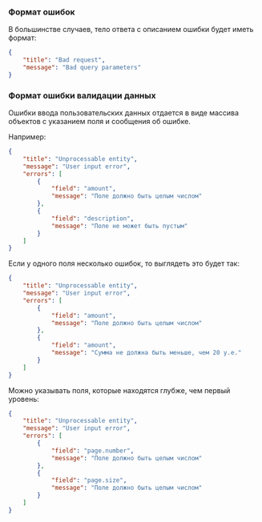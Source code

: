 ### Формат ошибок

В большинстве случаев, тело ответа с описанием ошибки будет иметь формат:

```json
{
    "title": "Bad request",
    "message": "Bad query parameters"
}
```
### Формат ошибки валидации данных

Ошибки ввода пользовательских данных отдается в виде массива объектов
с указанием поля и сообщения об ошибке.

Например:

```json
{
    "title": "Unprocessable entity",
    "message": "User input error",
    "errors": [
        {
            "field": "amount",
            "message": "Поле должно быть целым числом"
        },
        {
            "field": "description",
            "message": "Поле не может быть пустым"
        }
    ]
}
```

Если у одного поля несколько ошибок, то выглядеть это будет так:

```json
{
    "title": "Unprocessable entity",
    "message": "User input error",
    "errors": [
        {
            "field": "amount",
            "message": "Поле должно быть целым числом"
        },
        {
            "field": "amount",
            "message": "Сумма не должна быть меньше, чем 20 у.е."
        }
    ]
}
```

Можно указывать поля, которые находятся глубже, чем первый уровень:

```json
{
    "title": "Unprocessable entity",
    "message": "User input error",
    "errors": [
        {
            "field": "page.number",
            "message": "Поле должно быть целым числом"
        },
        {
            "field": "page.size",
            "message": "Поле должно быть целым числом"
        }
    ]
}
```
